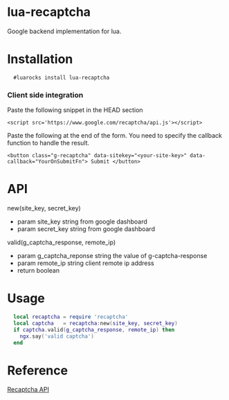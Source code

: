 # lua-recaptcha
Google backend implementation for lua.


# Installation

```
  #luarocks install lua-recaptcha
```

### Client side integration

Paste the following snippet in the HEAD section

```
<script src='https://www.google.com/recaptcha/api.js'></script>
```

Paste the following at the end of the form. You need to specify the callback function to
handle the result.

```
<button class="g-recaptcha" data-sitekey="<your-site-key>" data-callback="YourOnSubmitFn"> Submit </button>
```

  

# API

new(site_key, secret_key)
- param site_key string  from google dashboard
- param secret_key string from google dashboard


valid(g_captcha_response, remote_ip)
- param g_captcha_reponse string the value of g-captcha-response
- param remote_ip string client remote ip address  
- return boolean


# Usage

```lua
  local recaptcha = require 'recaptcha'
  local captcha   = recaptcha:new(site_key, secret_key) 
  if captcha.valid(g_captcha_response, remote_ip) then
    ngx.say('valid captcha')
  end
```


# Reference
[Recaptcha API](https://developers.google.com/recaptcha/docs/invisible)
